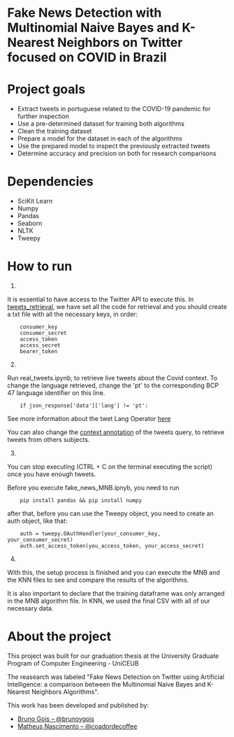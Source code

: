 # Fake News Detection with Multinomial Naive Bayes and K-Nearest Neighbors on Twitter focused on COVID in Brazil

# Project goals
- Extract tweets in portuguese related to the COVID-19 pandemic for further inspection
- Use a pre-determined dataset for training both algorithms
- Clean the training dataset 
- Prepare a model for the dataset in each of the algorithms
- Use the prepared model to inspect the previously extracted tweets
- Determine accuracy and precision on both for research comparisons

# Dependencies
- SciKit Learn
- Numpy
- Pandas
- Seaborn
- NLTK
- Tweepy

# How to run
1. 
It is essential to have access to the Twitter API to execute this. In [tweets_retrieval](tweets_retrieval), we have set all the code for retrieval and you should create a txt file with all the necessary keys, in order:
``` 
    consumer_key
    consumer_secret
    access_token
    access_secret
    bearer_token
```
2. 
Run real_tweets.ipynb, to retrieve live tweets about the Covid context. To change the language retrieved, change the 'pt' to the corresponding BCP 47 language identifier on this line. 

```
    if json_response['data']['lang'] != 'pt':
```

See more information about the twet Lang Operator [here](https://developer.twitter.com/en/docs/twitter-api/enterprise/powertrack-api/guides/operators)

You can also change the [context annotation](https://developer.twitter.com/en/docs/twitter-api/annotations/overview) of the tweets query, to retrieve tweets from others subjects.

3. 
You can stop executing (CTRL + C on the terminal executing the script) once you have enough tweets.

Before you execute fake_news_MNB.ipnyb, you need to run
```
    pip install pandas && pip install numpy
```

after that, before you can use the Tweepy object, you need to create an auth object, like that:

```
    auth = tweepy.OAuthHandler(your_consumer_key, your_consumer_secret)
    auth.set_access_token(you_access_token, your_access_secret)
```

4. 
With this, the setup process is finished and you can execute the MNB and the KNN files to see and compare the results of the algorithms. 


It is also important to declare that the training dataframe was only arranged in the MNB algorithm file. In KNN, we used the final CSV with all of our necessary data.

# About the project

This project was built for our graduation thesis at the University Graduate Program of Computer Engineering - UniCEUB

The reasearch was labeled "Fake News Detection on Twitter using Artificial Intelligence: a comparison between the Multinomial Naive Bayes and K-Nearest Neighbors Algorithms". 

This work has been developed and published by:

- [Bruno Gois – @brunovgois](https://github.com/brunovgois)
- [Matheus Nascimento – @coadordecoffee](https://github.com/coadordecoffee)

